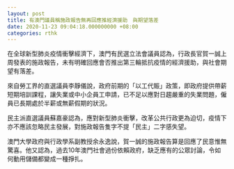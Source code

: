 ```yaml
---
layout: post
title: 有澳門議員稱施政報告無再回應推經濟援助　與期望落差
date: 2020-11-23 09:04:18.000000000 +08:00
categories: rthk
---
```


在全球新型肺炎疫情衝擊經濟下，澳門有民選立法會議員認為，行政長官賀一誠上周發表的施政報告，未有明確回應會否推出第三輪抵抗疫情的經濟援助，與社會期望有落差。

來自勞工界的直選議員李靜儀說，政府前期的「以工代賑」政策，即政府提供帶薪短期培訓課程，讓失業或中小企員工申請，已不足以應對日趨嚴重的失業問題，僱員已長期處於半薪或無薪假期的狀況。

民主派直選議員蘇嘉豪認為，應對新型肺炎衝擊，改革公共行政更為迫切，疫情下亦不應該忽略民主發展，對施政報告隻字不提「民主」二字感失望。 

澳門大學政府與行政學系副教授余永逸說，賀一誠的施政報告算是回應了民意惟無驚喜。他又認為，過去10年澳門社會過份依賴政府，缺乏應有的公眾討論，令如何動用儲備都變成一種掙扎。
